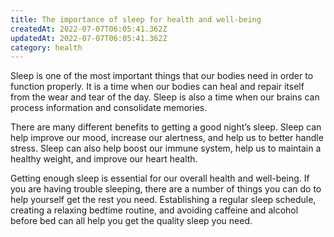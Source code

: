 ```yaml
---
title: The importance of sleep for health and well-being
createdAt: 2022-07-07T06:05:41.362Z
updatedAt: 2022-07-07T06:05:41.362Z
category: health
---
```


Sleep is one of the most important things that our bodies need in order to function properly. It is a time when our bodies can heal and repair itself from the wear and tear of the day. Sleep is also a time when our brains can process information and consolidate memories.

There are many different benefits to getting a good night’s sleep. Sleep can help improve our mood, increase our alertness, and help us to better handle stress. Sleep can also help boost our immune system, help us to maintain a healthy weight, and improve our heart health.

Getting enough sleep is essential for our overall health and well-being. If you are having trouble sleeping, there are a number of things you can do to help yourself get the rest you need. Establishing a regular sleep schedule, creating a relaxing bedtime routine, and avoiding caffeine and alcohol before bed can all help you get the quality sleep you need.
